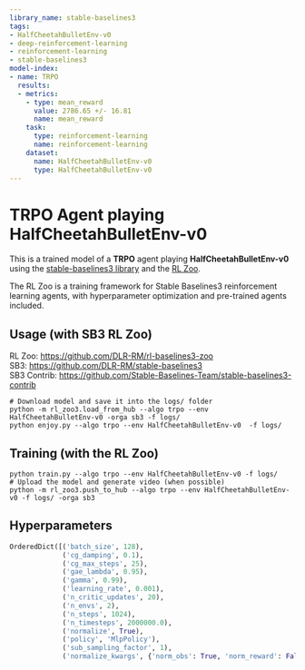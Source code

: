 ```yaml
---
library_name: stable-baselines3
tags:
- HalfCheetahBulletEnv-v0
- deep-reinforcement-learning
- reinforcement-learning
- stable-baselines3
model-index:
- name: TRPO
  results:
  - metrics:
    - type: mean_reward
      value: 2786.65 +/- 16.81
      name: mean_reward
    task:
      type: reinforcement-learning
      name: reinforcement-learning
    dataset:
      name: HalfCheetahBulletEnv-v0
      type: HalfCheetahBulletEnv-v0
---
```


# **TRPO** Agent playing **HalfCheetahBulletEnv-v0**
This is a trained model of a **TRPO** agent playing **HalfCheetahBulletEnv-v0**
using the [stable-baselines3 library](https://github.com/DLR-RM/stable-baselines3)
and the [RL Zoo](https://github.com/DLR-RM/rl-baselines3-zoo).

The RL Zoo is a training framework for Stable Baselines3
reinforcement learning agents,
with hyperparameter optimization and pre-trained agents included.

## Usage (with SB3 RL Zoo)

RL Zoo: https://github.com/DLR-RM/rl-baselines3-zoo<br/>
SB3: https://github.com/DLR-RM/stable-baselines3<br/>
SB3 Contrib: https://github.com/Stable-Baselines-Team/stable-baselines3-contrib

```
# Download model and save it into the logs/ folder
python -m rl_zoo3.load_from_hub --algo trpo --env HalfCheetahBulletEnv-v0 -orga sb3 -f logs/
python enjoy.py --algo trpo --env HalfCheetahBulletEnv-v0  -f logs/
```

## Training (with the RL Zoo)
```
python train.py --algo trpo --env HalfCheetahBulletEnv-v0 -f logs/
# Upload the model and generate video (when possible)
python -m rl_zoo3.push_to_hub --algo trpo --env HalfCheetahBulletEnv-v0 -f logs/ -orga sb3
```

## Hyperparameters
```python
OrderedDict([('batch_size', 128),
             ('cg_damping', 0.1),
             ('cg_max_steps', 25),
             ('gae_lambda', 0.95),
             ('gamma', 0.99),
             ('learning_rate', 0.001),
             ('n_critic_updates', 20),
             ('n_envs', 2),
             ('n_steps', 1024),
             ('n_timesteps', 2000000.0),
             ('normalize', True),
             ('policy', 'MlpPolicy'),
             ('sub_sampling_factor', 1),
             ('normalize_kwargs', {'norm_obs': True, 'norm_reward': False})])
```
